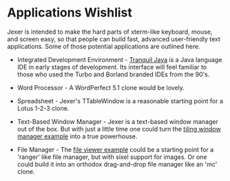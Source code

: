 Applications Wishlist
=====================

Jexer is intended to make the hard parts of xterm-like keyboard, mouse, and screen easy, so that people can build fast, advanced user-friendly text applications.  Some of those potential applications are outlined here.

* Integrated Development Environment - [Tranquil Java](https://tjide.sourceforge.io) is a Java language IDE in early stages of development.  Its interface will feel familiar to those who used the Turbo and Borland branded IDEs from the 90's.

* Word Processor - A WordPerfect 5.1 clone would be lovely.

* Spreadsheet - Jexer's TTableWindow is a reasonable starting point for a Lotus 1-2-3 clone.

* Text-Based Window Manager - Jexer is a text-based window manager out of the box.  But with just a little time one could turn the [tiling window manager example](example-tiling-wm) into a true powerhouse.

* File Manager - The [file viewer example](example-image-viewer) could be a starting point for a 'ranger' like file manager, but with sixel support for images.  Or one could build it into an orthodox drag-and-drop file manager like an 'mc' clone.
